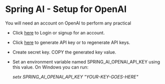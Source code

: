 # Spring AI - Setup for OpenAI
You will need an account on OpenAI to perform any practical

- Click [here](https://platform.openai.com/signup) to Login or signup for an account.
- Click [here](https://platform.openai.com/api-keys) to generate API key or to regenerate API keys.
- Create secret key. COPY the generated key value.
- Set an environment variable named SPRING_AI_OPENAI_API_KEY using this value. On Windows you can run:

    *setx SPRING_AI_OPENAI_API_KEY "YOUR-KEY-GOES-HERE"*